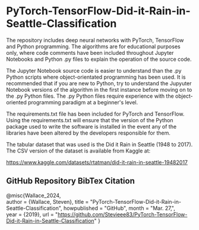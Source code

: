 # PyTorch-TensorFlow-Did-it-Rain-in-Seattle-Classification

The repository includes deep neural networks with PyTorch, TensorFlow and Python programming. The algorithms are for educational purposes only, where code comments have been included throughout Jupyter Notebooks and Python .py files to explain the operation of the source code.

The Jupyter Notebook source code is easier to understand than the .py Python scripts where object-orientated programming has been used. It is recommended that if you are new to Python, try to understand the Jupyuter Notebook versions of the algorithm in the first instance before moving on to the .py Python files. The .py Python files require experience with the object-oriented programming paradigm at a beginner's level.

The requirements.txt file has been included for PyTorch and TensorFlow. Using the requirements.txt will ensure that the version of the Python package used to write the software is installed in the event any of the libraries have been altered by the developers responsible for them.

The tabular dataset that was used is the Did it Rain in Seattle (1948 to 2017). The CSV version of the dataset is available from Kaggle at:

https://www.kaggle.com/datasets/rtatman/did-it-rain-in-seattle-19482017

## GitHub Repository BibTex Citation

@misc{Wallace_2024,  
author = {Wallace, Steven},
title = "PyTorch-TensorFlow-Did-it-Rain-in-Seattle-Classification",
howpublished = "GitHub",
month = "Mar. 27,",   
year = {2019},
url = "https://github.com/Stevieee83/PyTorch-TensorFlow-Did-it-Rain-in-Seattle-Classification"
}
